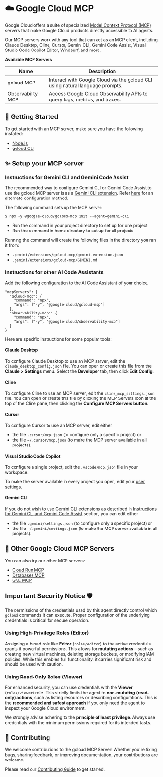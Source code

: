 # ☁️  Google Cloud MCP

Google Cloud offers a suite of specialized
[Model Context Protocol (MCP)](https://modelcontextprotocol.io/introduction)
servers that make Google Cloud products directly accessible to AI agents.

Our MCP servers work with any tool that can act as an MCP client, including
Claude Desktop, Cline, Cursor, Gemini CLI, Gemini Code Assist, Visual Studio
Code Copilot Editor, Windsurf, and more.

**Available MCP Servers**

| Name       | Description |
|-------------------|-------------|
| gcloud MCP        | Interact with Google Cloud via the gcloud CLI using natural language prompts. |
| Observability MCP | Access Google Cloud Observability APIs to query logs, metrics, and traces. |


## 🚀 Getting Started

To get started with an MCP server, make sure you have the following installed:

- [Node.js](https://nodejs.org)
- [gcloud CLI](https://cloud.google.com/sdk/docs/install)

## ✨ Setup your MCP server

### Instructions for Gemini CLI and Gemini Code Assist

The recommended way to configure Gemini CLI or Gemini Code Assist to use the gcloud MCP server is as a
[Gemini CLI extension](https://github.com/google-gemini/gemini-cli/blob/main/docs/extension.md).
Refer [here](#gemini-cli) for an alternate configuration method.

The following command sets up the MCP server:
```
$ npx -y @google-cloud/gcloud-mcp init --agent=gemini-cli
```

- Run the command in your project directory to set up for one project
- Run the command in home directory to set up for all projects

Running the command will create the following files in the directory you ran it from:

- `.gemini/extensions/gcloud-mcp/gemini-extension.json`
- `.gemini/extensions/gcloud-mcp/GEMINI.md`

### Instructions for other AI Code Assistants
Add the following configuration to the AI Code Assistant of your choice.

```
"mcpServers": {
  "gcloud-mcp": {
    "command": "npx",
    "args": ["-y", "@google-cloud/gcloud-mcp"]
  },
  "observability-mcp": {
    "command": "npx",
    "args": ["-y", "@google-cloud/observability-mcp"]
  }
}
```

Here are specific instructions for some popular tools:


#### Claude Desktop

To configure Claude Desktop to use an MCP server, edit the
`claude_desktop_config.json` file. You can open or create this file from the
**Claude > Settings** menu. Select the **Developer** tab, then click **Edit Config**.

#### Cline

To configure Cline to use an MCP server, edit the
`cline_mcp_settings.json` file. You can open or create this file by clicking the
MCP Servers icon at the top of the Cline pane, then clicking the **Configure MCP
Servers button**.

#### Cursor

To configure Cursor to use an MCP server, edit either
- the file `.cursor/mcp.json` (to configure only a specific project) or
- the file `~/.cursor/mcp.json` (to make the MCP server available in all projects).

#### Visual Studio Code Copilot

To configure a single project, edit the `.vscode/mcp.json` file in your
workspace.

To make the server available in every project you open, edit your
[user settings](https://code.visualstudio.com/docs/getstarted/personalize-vscode).

#### Gemini CLI

If you do not wish to use Gemini CLI extensions as described in
[Instructions for Gemini CLI and Gemini Code Assist](#instructions-for-gemini-cli-and-gemini-code-assist) section, you can
edit either 
- the file `.gemini/settings.json` (to configure only a specific project) or
- the file `~/.gemini/settings.json` (to make the MCP server available in all projects).

## 💫 Other Google Cloud MCP Servers

You can also try our other MCP servers:

- [Cloud Run MCP](https://github.com/GoogleCloudPlatform/cloud-run-mcp)
- [Databases MCP](https://github.com/googleapis/genai-toolbox)
- [GKE MCP](https://github.com/GoogleCloudPlatform/gke-mcp)

## Important Security Notice 🛡️

The permissions of the credentials used by this agent directly control which `gcloud` commands it can execute. Proper configuration of the underlying credentials is critical for secure operation.

### Using High-Privilege Roles (Editor)

Assigning a broad role like **Editor** (`roles/editor`) to the active credentials grants it powerful permissions. This allows for **mutating actions**—such as creating new virtual machines, deleting storage buckets, or modifying IAM policies. While this enables full functionality, it carries significant risk and should be used with caution.

### Using Read-Only Roles (Viewer)

For enhanced security, you can use credentials with the **Viewer** (`roles/viewer`) role. This strictly limits the agent to **non-mutating (read-only) actions**, such as listing resources or describing configurations. This is the **recommended and safest approach** if you only need the agent to inspect your Google Cloud environment.

We strongly advise adhering to the **principle of least privilege**. Always use credentials with the minimum permissions required for its intended tasks.

## 👥 Contributing

We welcome contributions to the gcloud MCP Server! Whether you're fixing bugs,
sharing feedback, or improving documentation, your contributions are
welcome.

Please read our
[Contributing Guide](https://github.com/googleapis/gcloud-mcp/blob/main/CONTRIBUTING.md)
to get started.
